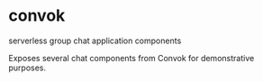 # convok
serverless group chat application components







Exposes several chat components from Convok for demonstrative purposes.
